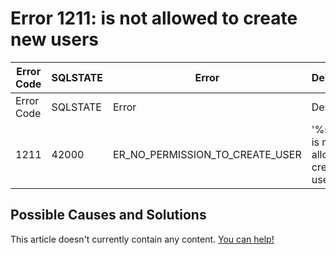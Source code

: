 
# Error 1211: is not allowed to create new users


| Error Code | SQLSTATE | Error | Description |
| --- | --- | --- | --- |
| Error Code | SQLSTATE | Error | Description |
| 1211 | 42000 | ER_NO_PERMISSION_TO_CREATE_USER | '%s'@'%s' is not allowed to create new users |




## Possible Causes and Solutions


This article doesn't currently contain any content. [You can help!](/kb/en/writing-and-editing-knowledge-base-articles/)

